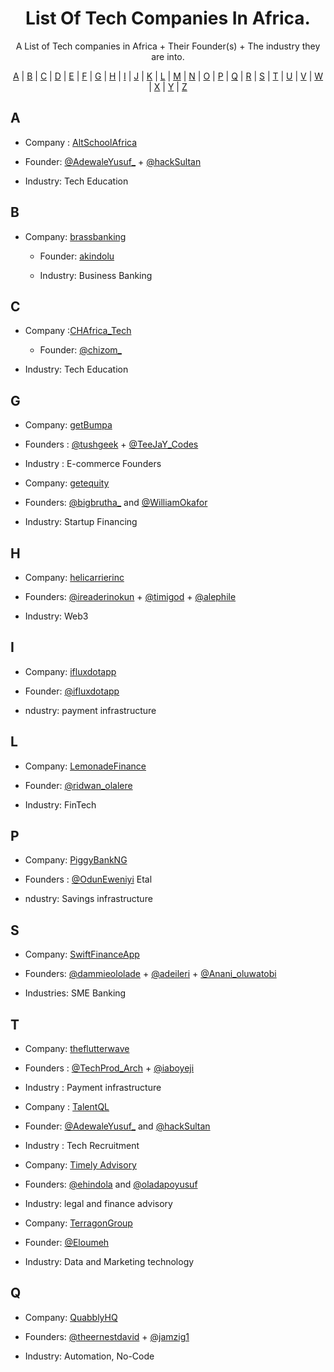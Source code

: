 <h1 align="center">
    List Of Tech Companies In Africa.
  </a>
</h1>
<p align="center">A List of Tech companies in Africa + Their Founder(s) + The industry they are into.</p>


<p align="center">
  <a href="#A">A</a> | <a href="#B">B</a> | <a href="#C">C</a> | <a href="#D">D</a> | <a href="#E">E</a> | <a href="#F">F</a> | <a href="#G">G</a> | <a href="#H">H</a> | <a href="#I">I</a> | <a href="#J">J</a> | <a href="#K">K</a> | <a href="#L">L</a> | <a href="#M">M</a> | <a href="#N">N</a> | <a href="#O">O</a> | <a href="#P">P</a> | <a href="#Q">Q</a> | <a href="#R">R</a> | <a href="#S">S</a> | <a href="#T">T</a> | <a href="#U">U</a> | <a href="#V">V</a> | <a href="#W">W</a> | <a href="#X">X</a> | <a href="#Y">Y</a> | <a href="#Z">Z</a>
</p>


## <a name="A"> </a>A

- Company : [AltSchoolAfrica](https://altschoolafrica.com/)

- Founder: [@AdewaleYusuf_](https://twitter.com/AdewaleYusuf_) + [@hackSultan](https://twitter.com/hackSultan)

- Industry: Tech Education


## <a name="B"> </a>B

- Company: [brassbanking](https://www.trybrass.com/)

  - Founder: [akindolu](https://twitter.com/akindolu)

  - Industry: Business Banking

## <a name="C"> </a>C

- Company :[CHAfrica_Tech](https://flutterwave.com/store/codehub?_ga=2.169721825.1570256633.1634980577-89854525.1630514755)
 
  - Founder: [@chizom_](https://twitter.com/chizom_)
 
- Industry: Tech Education

## <a name="G"> </a>G

- Company: [getBumpa](https://getbumpa.com/)

- Founders : [@tushgeek](https://twitter.com/tushgeek) + [@TeeJaY_Codes](https://twitter.com/TeeJaY_Codes)

- Industry : E-commerce Founders

- Company: [getequity](https://www.getequity.io/)
 
- Founders: [@bigbrutha_](https://twitter.com/bigbrutha_) and [@WilliamOkafor](https://twitter.com/WilliamOkafor)
 
- Industry: Startup Financing

## <a name="H"> </a>H

- Company: [helicarrierinc](https://helicarrier.studio/)
 
- Founders: [@ireaderinokun](https://twitter.com/ireaderinokun) + [@timigod](https://twitter.com/timigod) + [@alephile](https://twitter.com/alephile)
 
- Industry: Web3

## <a name="I"> </a>I

- Company: [ifluxdotapp](https://iflux.app/)

- Founder: [@ifluxdotapp](https://twitter.com/ifluxdotapp)

- ndustry: payment infrastructure

## <a name="L"> </a>L

- Company: [LemonadeFinance](https://www.lemonade.finance/)
 
- Founder: [@ridwan_olalere](https://twitter.com/ridwan_olalere)
 
- Industry: FinTech

## <a name="P"> </a>P

- Company: [PiggyBankNG](https://www.piggyvest.com/)
 
- Founders : [@OdunEweniyi](https://twitter.com/OdunEweniyi) Etal 

- ndustry: Savings infrastructure


## <a name="S"> </a>S

- Company: [SwiftFinanceApp](https://www.swiftfinance.app/)
 
- Founders: [@dammieololade](https://twitter.com/dammieololade) + [@adeileri](https://twitter.com/adeileri) + [@Anani_oluwatobi](https://twitter.com/Anani_oluwatobi)
 
- Industries: SME Banking


## <a name="T"> </a>T

- Company: [theflutterwave](https://www.flutterwave.com/us/)
 
- Founders : [@TechProd_Arch](https://twitter.com/TechProd_Arch) + [@iaboyeji](https://twitter.com/iaboyeji)
 
- Industry : Payment infrastructure 


- Company : [TalentQL](https://talentql.com/)
 
- Founder: [@AdewaleYusuf_](https://twitter.com/AdewaleYusuf_) and [@hackSultan](https://twitter.com/hackSultan)
 
- Industry : Tech Recruitment


- Company: [Timely Advisory ]()

- Founders: [@ehindola](https://twitter.com/ehindola) and [@oladapoyusuf](https://twitter.com/oladapoyusuf)
 
- Industry: legal and finance advisory


- Company: [TerragonGroup](https://terragongroup.com/)
 
- Founder: [@Eloumeh](https://twitter.com/Eloumeh)
 
- Industry: Data and Marketing technology

## <a name="Q"> </a>Q

- Company: [QuabblyHQ](https://quabbly.com/)
 
- Founders: 
[@theernestdavid](https://twitter.com/theernestdavid) + [@jamzig1](https://twitter.com/jamzig1)
 
- Industry: Automation, No-Code



























<!-- 

Company: 
@ToffeeTribe
 
Founders : 
@NgindaNganga
 
@KarambuMathai
 
Industry: Remote Work Directory


C: 
@Risevest
 
F: 
@eldivyn
 x Bosun Olarenwaju x Tony Odiba
I: Digital Wealth (Fintech)


C: 
@BanklyNG
 
F: Fredrick Adams x Tomilola Adriana
I: Digital Wealth (Fintech)


C: 
@cowrywise
F: Razaq Ahmed x Edward Popoola
I: Digital Wealth (Fintech)


Company : 
@Pickmeupservice
Founders: 
@SkimaSax
 and 
@AdewaleOretuga
Industry: logistics


Company: 
@EjaraApp
Founders : 
@chakaneld
Industry : Fintech

Company: 
@ourpaydayHQ
 
Founder: 
@Favourori_
 
Industry: Financial technology infrastructure


Company: 
@jiggyvest
Founder: 
@hachi
Industry: JiggyTech


Company: 
@PayPeckerHQ
 
Founder : 
@docolumide
 
Industry: e commerce 


Company 
@uLessonApp
 
Founder: 
@SimShagaya
 
Industry: Edutech


Company: 
@FlyingDoctorsIC
 
Founder : 
@NaijaFlyingDr
 
Industry: healthcare


Company: 
@ReelFruit
 
Founder: 
@AffiSupaStar
 
Industry: agritech(


  Company : 
@geotopup
Founder : 
@ejilolahmed
Industry : Fintech


Company: 
@WellaHealth
 
Founders: 
@docneto
 
Industry: Healthtech

Company: 
@nguvuhealth
 
Founders: 
@jfkoya
 
Industry: Healthtech


Company: Patricia

Founder:
@Fejizzy

Industry: Fintech


Company: 
@ecoSokoni
 
Founders : 
@MHANDISI_IAN
 
Industry : Agriculture


Company: 
@xendfinance
 
Founder: 
@AronuUgochukwu
 
Industry: DeFi


Company: 
@offmychest_app
 
Founders: 
@davidobidu
  & 
@Mercee__
 
Industry: Healthcare & Social Networking



Company- 
@handypal_ng
 
Founder: 
@alajabrownedola
 alaj
Industry: ArtisanTech


Company: 
@yourflexapp
 
Founder: 
@realsisititi
 & 
@ekojournalist
 eko
Industry:Funtech


Company : 
@smartretailNG
Founder : 
@Ade_lekannnn
Industry : Retail & commerce


Company: 
@buildwithbloc
 
founder : 
@pyjama_ceo
 
Industry: fintech

Company: 
@MytruQ
Founder: 
@WilliamsFatayo
Industry: Logistics


Company: 
@SpireAfrica
Founders: 
@madebycharles
 and ...
Industry: Customer Experience (feedback)


Company: 
@abeg_app
Founder: 
@dare___a
Industry: Fintech


Company: 
@AutochekAfrica
Founder: 
@etopty
Industry: Automobile/Auto-Tech 

Company: 
@tradeDepotHQ
Founder: 
@kachizukanne
Industry: Retail 



Company: 
@kudabank
Founder: 
@Babsogundeyi
Industry: Fintech 



Company: 
@weare54gene
Founder: 
@AbasiEneobong
Industry: Health Tech

Company: 
@anafricanfuture
Founder: 
@iaboyeji
Industry: VC


Company: 
@buysafehouse
Founder: 
@SeunKOlajide
Industry: Real Estate

Company: 
@FirstCheckHQ
Founders: 
@ElohoGM
 and 
@OdunEweniyi
Industry: VC


Company: 
@Bridgerafrica
 
Founder: 
@JSBabasanmi
 
Industry: Export and Export financing


Company: 
@abokiafrica
 
Founders: 
@femicodes
 & 
@kingidee
 
Industry: Fintech

Company: 
@DecagonIns
 
Founder: 
@ChikaNwobi
 
Industry: Tech learning & outsourcing 

Company: 
@unboxdgifts
 
Founder: 
@mrtoluadesina
Industry: Fintech


Company: 
@TreepzHQ
 
Founders: 
@onyekaakumah
 
@johnnyena
 
@darkshayy
 
@john_shaibu
 
Industry: Shared Mobility


Company: 
@grazacng
Founder: 
@AdeleyeVictor_
 
Industry: Tech Ed.

Company: 
@afriktrip
 
Founder: 
@mr_adesal
 
Industry: Travels and Tours


Company: 
@DarumNg
 
Founders: They are not on Twitter (
@OlaideOlaniyi_M
 )
Industry: Logistics


Company: 
@bukableco
Founders: 
@enyosam_
Industry: Freelance, Tech learning & Outsourcing



Company: 
@kudibar
 
Founder: 
@codebasher_
 
Industry: Event ticketing platform


Company: 
@OurPassCo
 
Founders: 
@Mzter_sam
 http://et.al
Industry: Payment infrastructure

Company: 
@hytchafrica
Founder: 
@thislaolu
Industry: Shared commuting.


Company: 
@FamasiAfrica
 
Founders: 
@justsay_didi
 
@alfaruqstories
 
Industry: digital pharmacy


Company: 
@EGMarkets
 
Founder: Gbite Oduneye
Industry: Financial Derivatives


Company: 
@SoochNigeria
 
Founder: 
@jay_can_do
 
Industry : Beverage/Food Processing


Company: Kudi
Founder: 
@waleyinks
 co founder: Pelumi
Industry: Agency Banking/Digital banking


Company: 
@onlinehubng
, 
@myclassroomng
Founder: 
@isholabaryor
Industry: #EdTech


Company: 
@Farmed_NG
 
Founders : 
@jay_can_do
 × 
@27kJamal
× 
@edidiongmekong
Industry : AgroTech


Company: Kashbase
Founder: 
@TheMideOlayinka
 
Industry: Savings infrastructure


Company: 
@themoneyafrica
 
Founder: 
@tosinolaseinde
 
Industry: Edutech


Company: 
@paystack
 
Founders: 
@shollsman
 
@0x
 
Industry: Payment infrastructure -->

